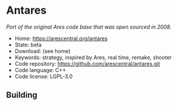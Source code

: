 # Antares

_Port of the original Ares code base that was open sourced in 2008._

- Home: https://arescentral.org/antares
- State: beta
- Download: (see home)
- Keywords: strategy, inspired by Ares, real time, remake, shooter
- Code repository: https://github.com/arescentral/antares.git
- Code language: C++
- Code license: LGPL-3.0

## Building

